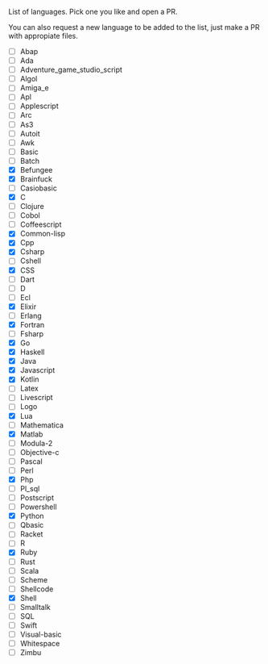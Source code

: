 List of languages. Pick one you like and open a PR.

You can also request a new language to be added to the list, just make a PR with appropiate files.

- [ ] Abap
- [ ] Ada
- [ ] Adventure_game_studio_script
- [ ] Algol
- [ ] Amiga_e
- [ ] Apl
- [ ] Applescript
- [ ] Arc
- [ ] As3
- [ ] Autoit
- [ ] Awk
- [ ] Basic
- [ ] Batch
- [x] Befungee
- [x] Brainfuck
- [ ] Casiobasic
- [x] C
- [ ] Clojure
- [ ] Cobol
- [ ] Coffeescript
- [x] Common-lisp
- [x] Cpp
- [x] Csharp
- [ ] Cshell
- [x] CSS
- [ ] Dart
- [ ] D
- [ ] Ecl
- [x] Elixir
- [ ] Erlang
- [x] Fortran
- [ ] Fsharp
- [x] Go
- [x] Haskell
- [x] Java
- [x] Javascript
- [x] Kotlin
- [ ] Latex
- [ ] Livescript
- [ ] Logo
- [x] Lua
- [ ] Mathematica
- [x] Matlab
- [ ] Modula-2
- [ ] Objective-c
- [ ] Pascal
- [ ] Perl
- [x] Php
- [ ] Pl_sql
- [ ] Postscript
- [ ] Powershell
- [x] Python
- [ ] Qbasic
- [ ] Racket
- [ ] R
- [x] Ruby
- [ ] Rust
- [ ] Scala
- [ ] Scheme
- [ ] Shellcode
- [x] Shell
- [ ] Smalltalk
- [ ] SQL
- [ ] Swift
- [ ] Visual-basic
- [ ] Whitespace
- [ ] Zimbu
